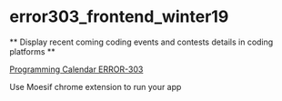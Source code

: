 # error303_frontend_winter19
** Display recent coming coding events and contests details in coding platforms ** 

[Programming Calendar ERROR-303](https://deus-oc.github.io/)

Use Moesif chrome extension to run your app
